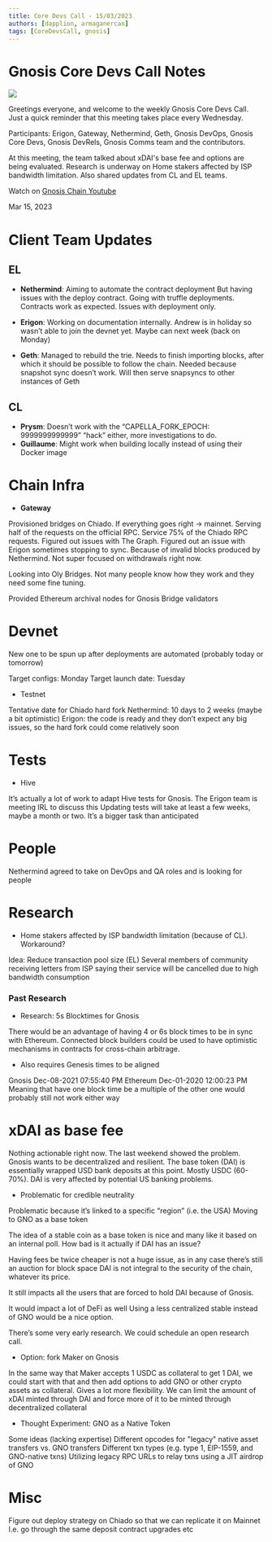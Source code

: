 ```yaml
---
title: Core Devs Call - 15/03/2023
authors: [dapplion, armaganercan]
tags: [CoreDevsCall, gnosis]
---
```


# Gnosis Core Devs Call Notes

![](https://i.imgur.com/V1RaujR.png)

Greetings everyone, and welcome to the weekly Gnosis Core Devs Call. Just a quick reminder that this meeting takes place every Wednesday.

Participants: Erigon, Gateway, Nethermind, Geth, Gnosis DevOps, Gnosis Core Devs, Gnosis DevRels, Gnosis Comms team and the contributors.

At this meeting, the team talked about xDAI's base fee and options are being evaluated. Research is underway on Home stakers affected by ISP bandwidth limitation. Also shared updates from CL and EL teams.

Watch on [Gnosis Chain Youtube](https://www.youtube.com/watch?v=do-slVs50jU)

Mar 15, 2023

# Client Team Updates
## EL
* **Nethermind**: Aiming to automate the contract deployment But having issues with the deploy contract. Going with truffle deployments. Contracts work as expected. Issues with deployment only.

* **Erigon**: Working on documentation internally. Andrew is in holiday so wasn’t able to join the devnet yet. Maybe can next week (back on Monday)

* **Geth**: Managed to rebuild the trie. Needs to finish importing blocks, after which it should be possible to follow the chain. Needed because snapshot sync doesn’t work. Will then serve snapsyncs to other instances of Geth

## CL
* **Prysm**: Doesn’t work with the “CAPELLA_FORK_EPOCH: 9999999999999” “hack” either, more investigations to do. 
* **Guillaume**: Might work when building locally instead of using their Docker image

# Chain Infra
* **Gateway** 

Provisioned bridges on Chiado. If everything goes right -> mainnet. Serving half of the requests on the official RPC. Service 75% of the Chiado RPC requests. Figured out issues with The Graph. Figured out an issue with Erigon sometimes stopping to sync. Because of invalid blocks produced by Nethermind. Not super focused on withdrawals right now. 

Looking into Oly Bridges. Not many people know how they work and they need some fine tuning. 

Provided Ethereum archival nodes for Gnosis Bridge validators


# Devnet
New one to be spun up after deployments are automated (probably today or tomorrow)

Target configs: Monday
Target launch date: Tuesday

* Testnet

Tentative date for Chiado hard fork
Nethermind: 10 days to 2 weeks (maybe a bit optimistic)
Erigon: the code is ready and they don’t expect any big issues, so the hard fork could come relatively soon

# Tests
* Hive

It’s actually a lot of work to adapt Hive tests for Gnosis. The Erigon team is meeting IRL to discuss this
Updating tests will take at least a few weeks, maybe a month or two. It’s a bigger task than anticipated

# People
Nethermind agreed to take on DevOps and QA roles and is looking for people

# Research
* Home stakers affected by ISP bandwidth limitation (because of CL). Workaround?

Idea: Reduce transaction pool size (EL)
Several members of community receiving letters from ISP saying their service will be cancelled due to high bandwidth consumption
### Past Research

* Research: 5s Blocktimes for Gnosis

There would be an advantage of having 4 or 6s block times to be in sync with Ethereum. Connected block builders could be used to have optimistic mechanisms in contracts for cross-chain arbitrage.

* Also requires Genesis times to be aligned

Gnosis Dec-08-2021 07:55:40 PM
Ethereum Dec-01-2020 12:00:23 PM
Meaning that have one block time be a multiple of the other one would probably still not work either way

# xDAI as base fee

Nothing actionable right now. The last weekend showed the problem. Gnosis wants to be decentralized and resilient. The base token (DAI) is essentially wrapped USD bank deposits at this point. Mostly USDC (60-70%). DAI is very affected by potential US banking problems.

* Problematic for credible neutrality

Problematic because it’s linked to a specific “region” (i.e. the USA)
Moving to GNO as a base token

The idea of a stable coin as a base token is nice and many like it based on an internal poll. How bad is it actually if DAI has an issue?

Having fees be twice cheaper is not a huge issue, as in any case there’s still an auction for block space
DAI is not integral to the security of the chain, whatever its price.

It still impacts all the users that are forced to hold DAI because of Gnosis.

It would impact a lot of DeFi as well
Using a less centralized stable instead of GNO would be a nice option.

There’s some very early research. We could schedule an open research call.

* Option: fork Maker on Gnosis

In the same way that Maker accepts 1 USDC as collateral to get 1 DAI, we could start with that and then add options to add GNO or other crypto assets as collateral. Gives a lot more flexibility. We can limit the amount of xDAI minted through DAI and force more of it to be minted through decentralized collateral

* Thought Experiment: GNO as a Native Token

Some ideas (lacking expertise)
Different opcodes for "legacy" native asset transfers vs. GNO transfers
Different txn types (e.g. type 1, EIP-1559, and GNO-native txns)
Utilizing legacy RPC URLs to relay txns using a JIT airdrop of GNO

# Misc
Figure out deploy strategy on Chiado so that we can replicate it on Mainnet
I.e. go through the same deposit contract upgrades etc





